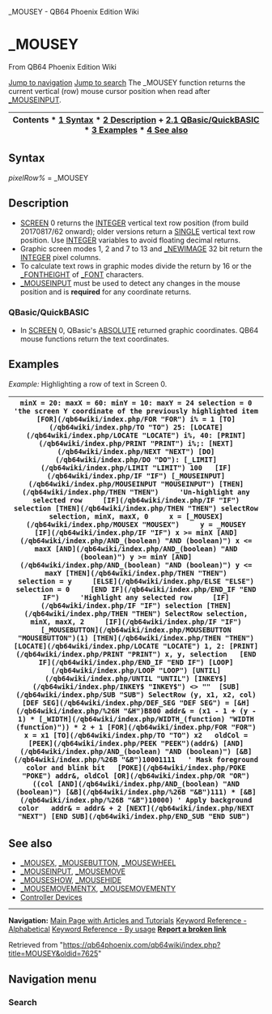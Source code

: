 


\_MOUSEY - QB64 Phoenix Edition Wiki








# \_MOUSEY



From QB64 Phoenix Edition Wiki



[Jump to navigation](#mw-head)
[Jump to search](#searchInput)
The \_MOUSEY function returns the current vertical (row) mouse cursor position when read after [\_MOUSEINPUT](/qb64wiki/index.php/MOUSEINPUT "MOUSEINPUT").


  






| Contents * [1 Syntax](#Syntax) * [2 Description](#Description) 	+ [2.1 QBasic/QuickBASIC](#QBasic/QuickBASIC) * [3 Examples](#Examples) * [4 See also](#See_also) |
| --- |


## Syntax


*pixelRow%* = \_MOUSEY
  




## Description


* [SCREEN](/qb64wiki/index.php/SCREEN "SCREEN") 0 returns the [INTEGER](/qb64wiki/index.php/INTEGER "INTEGER") vertical text row position (from build 20170817/62 onward); older versions return a [SINGLE](/qb64wiki/index.php/SINGLE "SINGLE") vertical text row position. Use [INTEGER](/qb64wiki/index.php/INTEGER "INTEGER") variables to avoid floating decimal returns.
* Graphic screen modes 1, 2 and 7 to 13 and [\_NEWIMAGE](/qb64wiki/index.php/NEWIMAGE "NEWIMAGE") 32 bit return the [INTEGER](/qb64wiki/index.php/INTEGER "INTEGER") pixel columns.
* To calculate text rows in graphic modes divide the return by 16 or the [\_FONTHEIGHT](/qb64wiki/index.php/FONTHEIGHT "FONTHEIGHT") of [\_FONT](/qb64wiki/index.php/FONT "FONT") characters.
* [\_MOUSEINPUT](/qb64wiki/index.php/MOUSEINPUT "MOUSEINPUT") must be used to detect any changes in the mouse position and is **required** for any coordinate returns.


### QBasic/QuickBASIC


* In [SCREEN](/qb64wiki/index.php/SCREEN "SCREEN") 0, QBasic's [ABSOLUTE](/qb64wiki/index.php/CALL_ABSOLUTE "CALL ABSOLUTE") returned graphic coordinates. QB64 mouse functions return the text coordinates.


  




## Examples


*Example:* Highlighting a row of text in Screen 0.





| ``` minX = 20: maxX = 60: minY = 10: maxY = 24 selection = 0 'the screen Y coordinate of the previously highlighted item [FOR](/qb64wiki/index.php/FOR "FOR") i% = 1 [TO](/qb64wiki/index.php/TO "TO") 25: [LOCATE](/qb64wiki/index.php/LOCATE "LOCATE") i%, 40: [PRINT](/qb64wiki/index.php/PRINT "PRINT") i%;: [NEXT](/qb64wiki/index.php/NEXT "NEXT") [DO](/qb64wiki/index.php/DO "DO"): [_LIMIT](/qb64wiki/index.php/LIMIT "LIMIT") 100   [IF](/qb64wiki/index.php/IF "IF") [_MOUSEINPUT](/qb64wiki/index.php/MOUSEINPUT "MOUSEINPUT") [THEN](/qb64wiki/index.php/THEN "THEN")     'Un-highlight any selected row     [IF](/qb64wiki/index.php/IF "IF") selection [THEN](/qb64wiki/index.php/THEN "THEN") selectRow selection, minX, maxX, 0     x = [_MOUSEX](/qb64wiki/index.php/MOUSEX "MOUSEX")     y = _MOUSEY     [IF](/qb64wiki/index.php/IF "IF") x >= minX [AND](/qb64wiki/index.php/AND_(boolean) "AND (boolean)") x <= maxX [AND](/qb64wiki/index.php/AND_(boolean) "AND (boolean)") y >= minY [AND](/qb64wiki/index.php/AND_(boolean) "AND (boolean)") y <= maxY [THEN](/qb64wiki/index.php/THEN "THEN")       selection = y     [ELSE](/qb64wiki/index.php/ELSE "ELSE")       selection = 0     [END IF](/qb64wiki/index.php/END_IF "END IF")     'Highlight any selected row     [IF](/qb64wiki/index.php/IF "IF") selection [THEN](/qb64wiki/index.php/THEN "THEN") SelectRow selection, minX, maxX, 2     [IF](/qb64wiki/index.php/IF "IF") [_MOUSEBUTTON](/qb64wiki/index.php/MOUSEBUTTON "MOUSEBUTTON")(1) [THEN](/qb64wiki/index.php/THEN "THEN") [LOCATE](/qb64wiki/index.php/LOCATE "LOCATE") 1, 2: [PRINT](/qb64wiki/index.php/PRINT "PRINT") x, y, selection   [END IF](/qb64wiki/index.php/END_IF "END IF") [LOOP](/qb64wiki/index.php/LOOP "LOOP") [UNTIL](/qb64wiki/index.php/UNTIL "UNTIL") [INKEY$](/qb64wiki/index.php/INKEY$ "INKEY$") <> ""  [SUB](/qb64wiki/index.php/SUB "SUB") SelectRow (y, x1, x2, col) [DEF SEG](/qb64wiki/index.php/DEF_SEG "DEF SEG") = [&H](/qb64wiki/index.php/%26H "&H")B800 addr& = (x1 - 1 + (y - 1) * [_WIDTH](/qb64wiki/index.php/WIDTH_(function) "WIDTH (function)")) * 2 + 1 [FOR](/qb64wiki/index.php/FOR "FOR") x = x1 [TO](/qb64wiki/index.php/TO "TO") x2   oldCol = [PEEK](/qb64wiki/index.php/PEEK "PEEK")(addr&) [AND](/qb64wiki/index.php/AND_(boolean) "AND (boolean)") [&B](/qb64wiki/index.php/%26B "&B")10001111   ' Mask foreground color and blink bit   [POKE](/qb64wiki/index.php/POKE "POKE") addr&, oldCol [OR](/qb64wiki/index.php/OR "OR") ((col [AND](/qb64wiki/index.php/AND_(boolean) "AND (boolean)") [&B](/qb64wiki/index.php/%26B "&B")111) * [&B](/qb64wiki/index.php/%26B "&B")10000) ' Apply background color   addr& = addr& + 2 [NEXT](/qb64wiki/index.php/NEXT "NEXT") [END SUB](/qb64wiki/index.php/END_SUB "END SUB")  ``` |
| --- |


  




## See also


* [\_MOUSEX](/qb64wiki/index.php/MOUSEX "MOUSEX"), [\_MOUSEBUTTON](/qb64wiki/index.php/MOUSEBUTTON "MOUSEBUTTON"), [\_MOUSEWHEEL](/qb64wiki/index.php/MOUSEWHEEL "MOUSEWHEEL")
* [\_MOUSEINPUT](/qb64wiki/index.php/MOUSEINPUT "MOUSEINPUT"), [\_MOUSEMOVE](/qb64wiki/index.php/MOUSEMOVE "MOUSEMOVE")
* [\_MOUSESHOW](/qb64wiki/index.php/MOUSESHOW "MOUSESHOW"), [\_MOUSEHIDE](/qb64wiki/index.php/MOUSEHIDE "MOUSEHIDE")
* [\_MOUSEMOVEMENTX](/qb64wiki/index.php/MOUSEMOVEMENTX "MOUSEMOVEMENTX"), [\_MOUSEMOVEMENTY](/qb64wiki/index.php/MOUSEMOVEMENTY "MOUSEMOVEMENTY")
* [Controller Devices](/qb64wiki/index.php/Controller_Devices "Controller Devices")


  






---


**Navigation:**
[Main Page with Articles and Tutorials](/qb64wiki/index.php/Main_Page "Main Page")
[Keyword Reference - Alphabetical](/qb64wiki/index.php/Keyword_Reference_-_Alphabetical "Keyword Reference - Alphabetical")
[Keyword Reference - By usage](/qb64wiki/index.php/Keyword_Reference_-_By_usage "Keyword Reference - By usage")
**[Report a broken link](https://qb64phoenix.com/forum/showthread.php?tid=2800)**  





Retrieved from "<https://qb64phoenix.com/qb64wiki/index.php?title=MOUSEY&oldid=7625>"




## Navigation menu








### Search





















